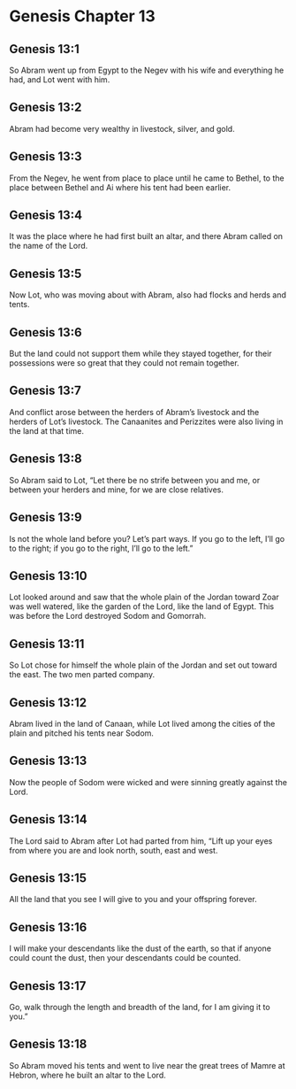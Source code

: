 # Genesis Chapter 13

## Genesis 13:1
So Abram went up from Egypt to the Negev with his wife and everything he had, and Lot went with him.

## Genesis 13:2
Abram had become very wealthy in livestock, silver, and gold.

## Genesis 13:3
From the Negev, he went from place to place until he came to Bethel, to the place between Bethel and Ai where his tent had been earlier.

## Genesis 13:4
It was the place where he had first built an altar, and there Abram called on the name of the Lord.

## Genesis 13:5
Now Lot, who was moving about with Abram, also had flocks and herds and tents.

## Genesis 13:6
But the land could not support them while they stayed together, for their possessions were so great that they could not remain together.

## Genesis 13:7
And conflict arose between the herders of Abram’s livestock and the herders of Lot’s livestock. The Canaanites and Perizzites were also living in the land at that time.

## Genesis 13:8
So Abram said to Lot, “Let there be no strife between you and me, or between your herders and mine, for we are close relatives.

## Genesis 13:9
Is not the whole land before you? Let’s part ways. If you go to the left, I’ll go to the right; if you go to the right, I’ll go to the left.”

## Genesis 13:10
Lot looked around and saw that the whole plain of the Jordan toward Zoar was well watered, like the garden of the Lord, like the land of Egypt. This was before the Lord destroyed Sodom and Gomorrah.

## Genesis 13:11
So Lot chose for himself the whole plain of the Jordan and set out toward the east. The two men parted company.

## Genesis 13:12
Abram lived in the land of Canaan, while Lot lived among the cities of the plain and pitched his tents near Sodom.

## Genesis 13:13
Now the people of Sodom were wicked and were sinning greatly against the Lord.

## Genesis 13:14
The Lord said to Abram after Lot had parted from him, “Lift up your eyes from where you are and look north, south, east and west.

## Genesis 13:15
All the land that you see I will give to you and your offspring forever.

## Genesis 13:16
I will make your descendants like the dust of the earth, so that if anyone could count the dust, then your descendants could be counted.

## Genesis 13:17
Go, walk through the length and breadth of the land, for I am giving it to you.”

## Genesis 13:18
So Abram moved his tents and went to live near the great trees of Mamre at Hebron, where he built an altar to the Lord.

